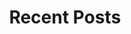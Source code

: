 ---
layout: home
title: "Recent Posts"
tags: [Jekyll, theme, responsive, blog, template]
image:
  feature: blur.jpg
---